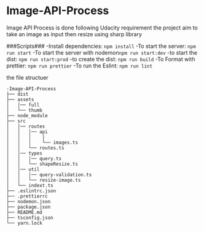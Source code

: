 # Image-API-Process
Image API Process is done following Udacity requirement the project aim to take an image as input then resize using sharp library



###Scripts###
-Install dependencies: ```npm install``` 
-To start the server: ```npm run start``` 
-To start the server with nodemon```npm run start:dev```
-to start the dist: ```npm run start:prod```
-to create the dist: ```npm run build```
-To Format with prettier: ```npm run prettier```
-To run the Eslint: ```npm run lint``` 



the file structuer
```
-Image-API-Process
├── dist                 
├── assets
│   │── full         
│   └── thumb 
├── node_module
├── src
│   │── routes
│   │   │── api
│   │   │    │
│   │   │    └── images.ts
│   │   └── routes.ts
│   │── types
│   │   │── query.ts         
│   │   └── shapeResize.ts 
│   │── util
│   │   │── query-validation.ts         
│   │   └── resize-image.ts 
│   └── indext.ts 
├── .eslintrc.json                  
├── .prettierrc
├── nodemon.json                  
├── package.json
├── README.md                  
├── tsconfig.json
└── yarn.lock
```
